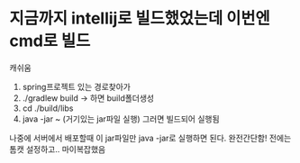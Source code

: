 # 지금까지 intellij로 빌드했었는데 이번엔 cmd로 빌드

캐쉬움

1. spring프로젝트 있는 경로찾아가
2. ./gradlew build -> 하면 build폴더생성
3. cd ./build/libs
4. java -jar ~ (거기있는 jar파일 실행)
   그러면 빌드되어 실행됨

나중에 서버에서 배포할때 이 jar파일만 java -jar로 실행하면 된다. 완전간단함!
전에는 톰캣 설정하고.. 마이복잡했음
